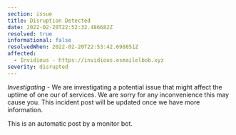 ```yaml
---
section: issue
title: Disruption Detected
date: 2022-02-20T22:52:32.486682Z
resolved: true
informational: false
resolvedWhen: 2022-02-20T22:53:42.698851Z
affected:
  - Invidious - https://invidious.esmailelbob.xyz
severity: disrupted
---
```

*Investigating* - We are investigating a potential issue that might affect the uptime of one our of services. We are sorry for any inconvenience this may cause you. This incident post will be updated once we have more information.

This is an automatic post by a monitor bot.
        